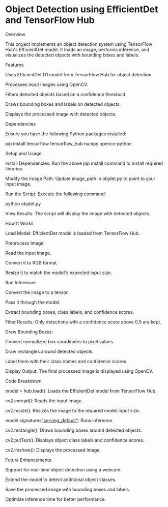 # Object Detection using EfficientDet and TensorFlow Hub

Overview

This project implements an object detection system using TensorFlow Hub's EfficientDet model. It loads an image, performs inference, and visualizes the detected objects with bounding boxes and labels.

Features

Uses EfficientDet D1 model from TensorFlow Hub for object detection.

Processes input images using OpenCV.

Filters detected objects based on a confidence threshold.

Draws bounding boxes and labels on detected objects.

Displays the processed image with detected objects.

Dependencies

Ensure you have the following Python packages installed:

pip install tensorflow tensorflow_hub numpy opencv-python

Setup and Usage

Install Dependencies: Run the above pip install command to install required libraries.

Modify the Image Path: Update image_path in objdet.py to point to your input image.

Run the Script: Execute the following command:

python objdet.py

View Results: The script will display the image with detected objects.

How It Works

Load Model: EfficientDet model is loaded from TensorFlow Hub.

Preprocess Image:

Read the input image.

Convert it to RGB format.

Resize it to match the model's expected input size.

Run Inference:

Convert the image to a tensor.

Pass it through the model.

Extract bounding boxes, class labels, and confidence scores.

Filter Results: Only detections with a confidence score above 0.5 are kept.

Draw Bounding Boxes:

Convert normalized box coordinates to pixel values.

Draw rectangles around detected objects.

Label them with their class names and confidence scores.

Display Output: The final processed image is displayed using OpenCV.

Code Breakdown

model = hub.load(): Loads the EfficientDet model from TensorFlow Hub.

cv2.imread(): Reads the input image.

cv2.resize(): Resizes the image to the required model input size.

model.signatures["serving_default"](input_tensor): Runs inference.

cv2.rectangle(): Draws bounding boxes around detected objects.

cv2.putText(): Displays object class labels and confidence scores.

cv2.imshow(): Displays the processed image.

Future Enhancements

Support for real-time object detection using a webcam.

Extend the model to detect additional object classes.

Save the processed image with bounding boxes and labels.

Optimize inference time for better performance.
